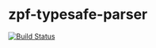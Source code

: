 # zpf-typesafe-parser

[![Build Status](https://travis-ci.com/Day1721/zpf-typesafe-parser.svg?token=SVTCpTRP5fkbDQkxcR9Y&branch=master)](https://travis-ci.com/Day1721/zpf-typesafe-parser)
